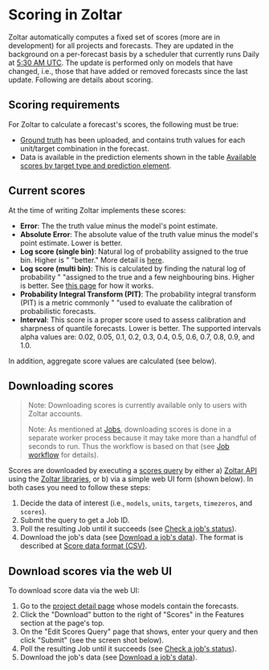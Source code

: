 # Scoring in Zoltar

Zoltar automatically computes a fixed set of scores (more are in development) for all projects and forecasts. They are updated in the background on a per-forecast basis by a scheduler that currently runs Daily at [5:30 AM UTC](http://www.timebie.com/std/utc.php?q=5.5). The update is performed only on models that have changed, i.e., those that have added or removed forecasts since the last update. Following are details about scoring.


## Scoring requirements

For Zoltar to calculate a forecast's scores, the following must be true:

- [Ground truth](Truth.md) has been uploaded, and contains truth values for each unit/target combination in the forecast.
- Data is available in the prediction elements shown in the table [Available scores by target type and prediction element](Targets.md#available-scores-by-target-type-and-prediction-element).
<!-- todo more requirements? -->


## Current scores

At the time of writing Zoltar implements these scores:

- **Error**: The the truth value minus the model's point estimate. 
- **Absolute Error**: The absolute value of the truth value minus the model's point estimate. Lower is better.
- **Log score (single bin)**: Natural log of probability assigned to the true bin. Higher is " "better." More detail is [here](https://github.com/reichlab/flusight/wiki/Scoring#2-log-score-single-bin).
- **Log score (multi bin)**: This is calculated by finding the natural log of probability " "assigned to the true and a few neighbouring bins. Higher is better. See [this page](https://github.com/reichlab/flusight/wiki/Scoring#3-log-score-multi-bin) for how it works.
- **Probability Integral Transform (PIT)**: The probability integral transform (PIT) is a metric commonly " "used to evaluate the calibration of probabilistic forecasts. 
- **Interval**: This score is a proper score used to assess calibration and sharpness of quantile forecasts. Lower is better. The supported intervals alpha values are: 0.02, 0.05, 0.1, 0.2, 0.3, 0.4, 0.5, 0.6, 0.7, 0.8, 0.9, and 1.0. 

In addition, aggregate score values are calculated (see below).


## Downloading scores

> Note: Downloading scores is currently available only to users with Zoltar accounts.
>
> Note: As mentioned at [Jobs](Jobs.md), downloading scores is done in a separate worker process because it may take more than a handful of seconds to run. Thus the workflow is based on that (see [Job workflow](Jobs.md#workflow) for details).

Scores are downloaded by executing a [scores query](ScoreQueryFormat.md) by either a) [Zoltar API](Api.md) using the [Zoltar libraries](ApiIntro.md), or b) via a simple web UI form (shown below). In both cases you need to follow these steps:
 
 1. Decide the data of interest (i.e., `models`, `units`, `targets`, `timezeros`, and `scores`).
 1. Submit the query to get a Job ID.
 1. Poll the resulting Job until it succeeds (see [Check a job's status](Jobs.md#check-a-jobs-status)).
 1. Download the job's data (see [Download a job's data](Jobs.md#download-a-jobs-data)). The format is described at [Score data format (CSV)](FileFormats.md#score-data-format-csv).
 
 
## Download scores via the web UI
 
 To download score data via the web UI:
 
 1. Go to the [project detail page](ProjectDetailPage.md) whose models contain the forecasts. 
 1. Click the "Download" button to the right of "Scores" in the Features section at the page's top.
 1. On the "Edit Scores Query" page that shows, enter your query and then click "Submit" (see the screen shot below).
 1. Poll the resulting Job until it succeeds (see [Check a job's status](Jobs.md#check-a-jobs-status)).
 1. Download the job's data (see [Download a job's data](Jobs.md#download-a-jobs-data)).
